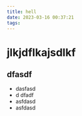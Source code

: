 ```yaml
---
title: hell
date: 2023-03-16 00:37:21
tags:
---
```

# jlkjdflkajsdlkf
## dfasdf 
- dasfasd
- d dfadf
- asfdasd 
- asfdasd 